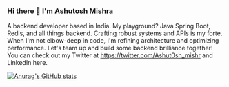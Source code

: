 ### Hi there 👋 I'm Ashutosh Mishra
A backend developer based in India. My playground? Java Spring Boot, Redis, and all things backend. Crafting robust systems and APIs is my forte. When I'm not elbow-deep in code, I'm refining architecture and optimizing performance. Let's team up and build some backend brilliance together! You can check out my Twitter at https://twitter.com/Ashut0sh_mishr and LinkedIn here.

[![Anurag's GitHub stats](https://github-readme-stats.vercel.app/api?username=Ashut0sh-mishra)](https://github.com/anuraghazra/github-readme-stats)






